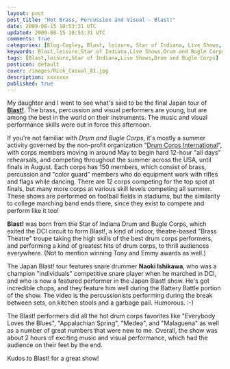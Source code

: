 ```yaml
---           
layout: post
post_title: "Hot Brass, Percussion and Visual - Blast!"
date: 2009-08-15 10:53:31 UTC
updated: 2009-08-15 10:53:31 UTC
comments: true
categories: [Blog-Cogley, Blast, leisure, Star of Indiana, Live Shows, Drum and Bugle Corps]
keywords: Blast,leisure,Star of Indiana,Live Shows,Drum and Bugle Corps
tags: [Blast,leisure,Star of Indiana,Live Shows,Drum and Bugle Corps]
posticon: default
cover: /images/Rick_Casual_01.jpg
description: xxxxxxx
published: true
---
```

 





My daughter and I went to see what's said to be the final Japan tour of [**Blast!**](http://www.blasttheshow.com/). The brass, percussion and visual performers are young, but are among the best in the world on their instruments. The music and visual performance skills were out in force this afternoon. 


If you're not familiar with _Drum and Bugle Corps_, it's mostly a summer activity governed by the non-profit organization "[Drum Corps International](http://www.dci.org)", with corps members moving in around May to begin hard 12-hour "all days" rehearsals, and competing throughout the summer across the USA, until finals in August. Each corps has 150 members, which consist of brass, percussion and "color guard" members who do equipment work with rifles and flags while dancing. There are 12 corps competing for the top spot at finals, but many more corps at various skill levels competing all summer. These shows are performed on football fields in stadiums, but the similarity to college marching band ends there, since they exist to compete and perform like it too!


**Blast!** was born from the Star of Indiana Drum and Bugle Corps, which exited the DCI circuit to form Blast!, a kind of indoor, theatre-based "Brass Theatre" troupe taking the high skills of the best drum corps performers, and performing a kind of greatest hits of drum corps, to thrill audiences everywhere. (Not to mention winning Tony and Emmy awards as well.)


The Japan Blast! tour features snare drummer **Naoki Ishikawa**, who was a champion "individuals" competitive snare player when he marched in DCI, and who is now a featured performer in the Japan Blast! show. He's got incredible chops, and they feature him well during the Battery Battle portion of the show. The video is the percussionists performing during the break between sets, on kitchen stools and a garbage pail. Humorous. :-)


The Blast! performers did all the hot drum corps favorites like "Everybody Loves the Blues", "Appalachian Spring", "Medea", and "Malaguena" as well as a number of great numbers that were new to me. Overall, the show was about 2 hours of exciting music and visual performance, which had the audience on their feet by the end. 


Kudos to Blast! for a great show! 



